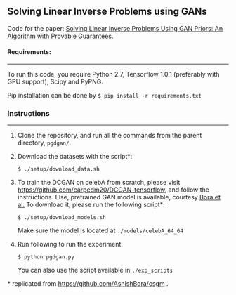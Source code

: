 ## Solving Linear Inverse Problems using GANs

Code for the paper: [Solving Linear Inverse Problems Using GAN Priors: An Algorithm with Provable Guarantees](https://arxiv.org/abs/1802.08406).

#### Requirements: 
---
To run this code, you require Python 2.7, Tensorflow 1.0.1 (preferably with GPU support), Scipy and PyPNG.

Pip installation can be done by ```$ pip install -r requirements.txt```

### Instructions
---

1. Clone the repository, and run all the commands from the parent directory, ```pgdgan/```.

2. Download the datasets with the script*:
    ```shell
    $ ./setup/download_data.sh 
    ```
3. To train the DCGAN on celebA from scratch, please visit https://github.com/carpedm20/DCGAN-tensorflow, and follow the instructions.
 Else, pretrained GAN model is available, courtesy [Bora et al.](https://github.com/AshishBora/csgm)
   To download it, please run the following script*: 
   ```shell
   $ ./setup/download_models.sh
   ```
   Make sure the model is located at ```./models/celebA_64_64```
4. Run following to run the experiment:
    ```shell
    $ python pgdgan.py
    ```
    You can also use the script available in ```./exp_scripts```


\* replicated from https://github.com/AshishBora/csgm .
